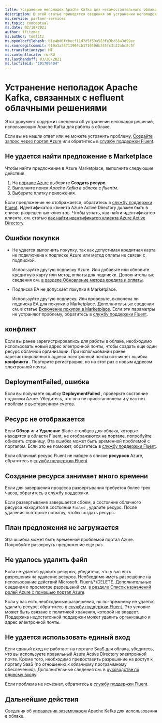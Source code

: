 ```yaml
---
title: Устранение неполадок Apache Kafka для несамостоятельного облака — решения партнеров Azure
description: В этой статье приводятся сведения об устранении неполадок и часто задаваемых вопросах (FAQ) о свободном облаке в Azure.
ms.service: partner-services
ms.topic: conceptual
ms.date: 02/18/2021
author: tfitzmac
ms.author: tomfitz
ms.openlocfilehash: b1e4b06fcbecf11d7d5f58a583fe3bd6643d99ec
ms.sourcegitcommit: 910a1a38711966cb171050db245fc3b22abc8c5f
ms.translationtype: MT
ms.contentlocale: ru-RU
ms.lasthandoff: 03/20/2021
ms.locfileid: "101709404"
---
```

# <a name="troubleshooting-apache-kafka-for-confluent-cloud-solutions"></a>Устранение неполадок Apache Kafka, связанных с неfluent облачными решениями

Этот документ содержит сведения об устранении неполадок решений, использующих Apache Kafka для работы в облаке.

Если вы не нашли ответ или не можете устранить проблему, [Создайте запрос через портал Azure](manage.md#get-support) или обратитесь в [службу поддержки Fluent](https://support.confluent.io).

## <a name="cant-find-offer-in-the-marketplace"></a>Не удается найти предложение в Marketplace

Чтобы найти предложение в Azure Marketplace, выполните следующие действия.

1. На [портале Azure](https://portal.azure.com) выберите **Создать ресурс**.
1. Выполните поиск _Apache Kafka в облаке с fluentм_.
1. Выберите плитку приложения.

Если предложение не отображается, обратитесь в [службу поддержки Fluent](https://support.confluent.io). Идентификатор клиента Azure Active Directory должен быть в списке разрешенных клиентов. Чтобы узнать, как найти идентификатор клиента, см. статью [как найти идентификатор клиента Azure Active Directory](../../active-directory/fundamentals/active-directory-how-to-find-tenant.md).

## <a name="purchase-errors"></a>Ошибки покупки

* Не удается выполнить покупку, так как допустимая кредитная карта не подключена к подписке Azure или метод оплаты не связан с подпиской.

  Используйте другую подписку Azure. Или добавьте или обновите кредитную карту или метод оплаты для подписки. Дополнительные сведения см. [в разделе Обновление метода кредита и оплаты](../../cost-management-billing/manage/change-credit-card.md).

* Подписка EA не допускает покупки в Marketplace.

  Используйте другую подписку. Или проверьте, включена ли подписка EA для покупки в Marketplace. Дополнительные сведения см. в статье [Включение покупок в Marketplace](../../cost-management-billing/manage/ea-azure-marketplace.md#enabling-azure-marketplace-purchases). Если эти параметры не устраняют проблему, обратитесь в [службу поддержки Fluent](https://support.confluent.io).

## <a name="conflict-error"></a>конфликт

Если вы ранее зарегистрировались для работы в облаке, необходимо использовать новый адрес электронной почты, чтобы создать еще один ресурс облачной организации. При использовании ранее зарегистрированного адреса электронной почты возникнет ошибка **конфликта** . Повторите регистрацию, но на этот раз с новым адресом электронной почты.

## <a name="deploymentfailed-error"></a>DeploymentFailed, ошибка

Если вы получаете ошибку **DeploymentFailed** , проверьте состояние подписки Azure. Убедитесь, что она не приостановлена и у вас нет проблем с выставлением счетов.

## <a name="resource-isnt-displayed"></a>Ресурс не отображается

Если **Обзор** или **Удаление** Blade-столбцов для облака, которые находятся в области Fluent, не отображаются на портале, попробуйте обновить страницу. Эта ошибка может быть временной проблемой с порталом. Если это не поможет, обратитесь в [службу поддержки Fluent](https://support.confluent.io).

Если облачный ресурс Fluent не найден в списке **ресурсов** Azure, обратитесь в [службу поддержки Fluent](https://support.confluent.io).

## <a name="resource-creation-takes-long-time"></a>Создание ресурса занимает много времени

Если для завершения процесса развертывания требуется более трех часов, обратитесь в службу поддержки.

Если развертывание завершается сбоем, а состояние облачного ресурса находится в состоянии `Failed` , удалите ресурс. После удаления повторите попытку, чтобы создать ресурс.

## <a name="offer-plan-doesnt-load"></a>План предложения не загружается

Эта ошибка может быть временной проблемой портал Azure. Попробуйте развернуть предложение еще раз.

## <a name="unable-to-delete"></a>Не удалось удалить файл

Если не удается удалить ресурсы, убедитесь, что у вас есть разрешения на удаление ресурса. Необходимо иметь разрешение на использование действий Microsoft. Fluent/*/DELETE. Дополнительные сведения о просмотре разрешений см. [в разделе Список назначений ролей Azure с помощью портал Azure](../../role-based-access-control/role-assignments-list-portal.md).

Если у вас есть необходимые разрешения, но по-прежнему не удается удалить ресурс, обратитесь в [службу поддержки Fluent](https://support.confluent.io). Это условие может быть связано с политикой хранения, которой не владеет. Поддержка недостаточной поддержки может удалить организацию и адрес электронной почты.

## <a name="unable-to-use-single-sign-on"></a>Не удается использовать единый вход

Если единый вход не работает на портале SaaS для облака, убедитесь, что вы используете правильный Azure Active Directory электронной почте. Кроме того, необходимо предоставить разрешение на доступ к порталу SaaS (по отношению к облачному программному обеспечению). Дополнительные сведения см. в [руководстве по единому входу](manage.md#single-sign-on).

Если проблема не исчезнет, обратитесь в [службу поддержки Fluent](https://support.confluent.io).

## <a name="next-steps"></a>Дальнейшие действия

Сведения об [управлении экземпляром](manage.md) Apache Kafka для использования в облаке.
